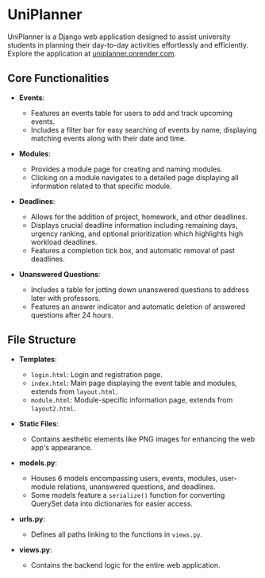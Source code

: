 # UniPlanner

UniPlanner is a Django web application designed to assist university students in planning their day-to-day activities effortlessly and efficiently. Explore the application at [uniplanner.onrender.com](https://uniplanner.onrender.com).

## Core Functionalities

- **Events**: 
   - Features an events table for users to add and track upcoming events.
   - Includes a filter bar for easy searching of events by name, displaying matching events along with their date and time.

- **Modules**: 
   - Provides a module page for creating and naming modules.
   - Clicking on a module navigates to a detailed page displaying all information related to that specific module.

- **Deadlines**: 
   - Allows for the addition of project, homework, and other deadlines.
   - Displays crucial deadline information including remaining days, urgency ranking, and optional prioritization which highlights high workload deadlines.
   - Features a completion tick box, and automatic removal of past deadlines.

- **Unanswered Questions**: 
   - Includes a table for jotting down unanswered questions to address later with professors.
   - Features an answer indicator and automatic deletion of answered questions after 24 hours.

## File Structure

- **Templates**:
   - `login.html`: Login and registration page.
   - `index.html`: Main page displaying the event table and modules, extends from `layout.html`.
   - `module.html`: Module-specific information page, extends from `layout2.html`.

- **Static Files**:
   - Contains aesthetic elements like PNG images for enhancing the web app's appearance.

- **models.py**:
   - Houses 6 models encompassing users, events, modules, user-module relations, unanswered questions, and deadlines.
   - Some models feature a `serialize()` function for converting QuerySet data into dictionaries for easier access.

- **urls.py**:
   - Defines all paths linking to the functions in `views.py`.

- **views.py**:
   - Contains the backend logic for the entire web application.






